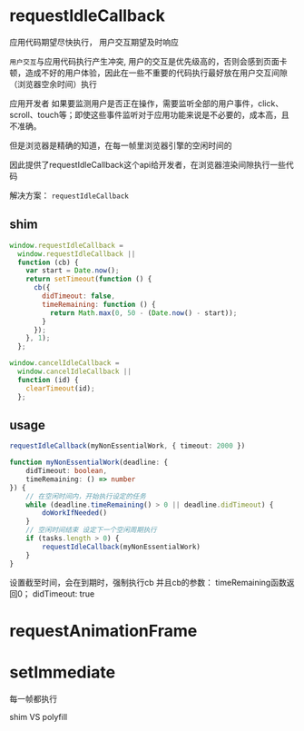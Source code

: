 # requestIdleCallback
应用代码期望尽快执行，
用户交互期望及时响应

`用户交互`与应用代码执行产生冲突, 用户的交互是优先级高的，否则会感到页面卡顿，造成不好的用户体验，因此在一些不重要的代码执行最好放在用户交互间隙（浏览器空余时间）执行

应用开发者 如果要监测用户是否正在操作，需要监听全部的用户事件，click、scroll、touch等；即使这些事件监听对于应用功能来说是不必要的，成本高，且不准确。

但是浏览器是精确的知道，在每一帧里浏览器引擎的空闲时间的

因此提供了requestIdleCallback这个api给开发者，在浏览器渲染间隙执行一些代码

解决方案： `requestIdleCallback`


## shim
```js
window.requestIdleCallback =
  window.requestIdleCallback ||
  function (cb) {
    var start = Date.now();
    return setTimeout(function () {
      cb({
        didTimeout: false,
        timeRemaining: function () {
          return Math.max(0, 50 - (Date.now() - start));
        }
      });
    }, 1);
  };

window.cancelIdleCallback =
  window.cancelIdleCallback ||
  function (id) {
    clearTimeout(id);
  };
```

## usage
```ts
requestIdleCallback(myNonEssentialWork, { timeout: 2000 })

function myNonEssentialWork(deadline: {
    didTimeout: boolean, 
    timeRemaining: () => number
}) {
    // 在空闲时间内，开始执行设定的任务
    while (deadline.timeRemaining() > 0 || deadline.didTimeout) {
        doWorkIfNeeded()
    }
    // 空闲时间结束 设定下一个空闲周期执行
    if (tasks.length > 0) {
        requestIdleCallback(myNonEssentialWork)
    }
}

```
设置截至时间，会在到期时，强制执行cb
并且cb的参数： timeRemaining函数返回0； didTimeout: true
# requestAnimationFrame


# setImmediate
每一帧都执行



shim VS polyfill
